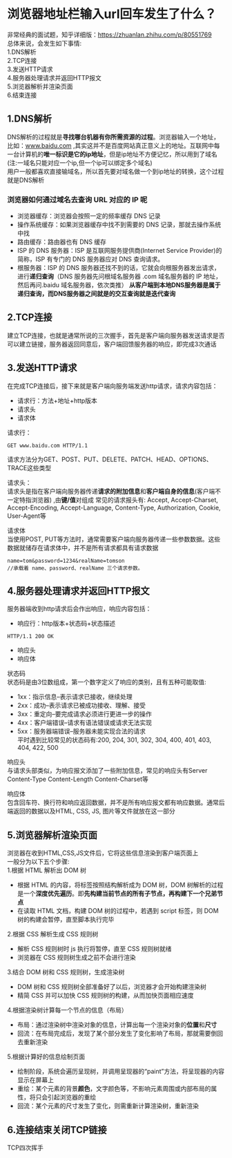 # 浏览器地址栏输入url回车发生了什么？
非常经典的面试题，知乎详细版：https://zhuanlan.zhihu.com/p/80551769  
总体来说，会发生如下事情:  
1.DNS解析  
2.TCP连接  
3.发送HTTP请求  
4.服务器处理请求并返回HTTP报文  
5.浏览器解析并渲染页面  
6.结束连接  

## 1.DNS解析
DNS解析的过程就是**寻找哪台机器有你所需资源的过程**。浏览器输入一个地址，比如：www.baidu.com ,其实这并不是百度网站真正意义上的地址。互联网中每一台计算机的**唯一标识是它的ip地址**，但是ip地址不方便记忆，所以用到了域名(注:一域名只能对应一个ip,但一个ip可以绑定多个域名)  
用户一般都喜欢直接输域名，所以首先要对域名做一个到ip地址的转换，这个过程就是DNS解析 
### 浏览器如何通过域名去查询 URL 对应的 IP 呢
* 浏览器缓存：浏览器会按照一定的频率缓存 DNS 记录
* 操作系统缓存：如果浏览器缓存中找不到需要的 DNS 记录，那就去操作系统中找
* 路由缓存：路由器也有 DNS 缓存
* ISP 的 DNS 服务器：ISP 是互联网服务提供商(Internet Service Provider)的简称，ISP 有专门的 DNS 服务器应对 DNS 查询请求。
* 根服务器：ISP 的 DNS 服务器还找不到的话，它就会向根服务器发出请求，进行**递归查询**（DNS 服务器先问根域名服务器 .com 域名服务器的 IP 地址，然后再问.baidu 域名服务器，依次类推）
**从客户端到本地DNS服务器是属于递归查询，而DNS服务器之间就是的交互查询就是迭代查询**
## 2.TCP连接
建立TCP连接，也就是通常所说的三次握手，首先是客户端向服务器发送请求是否可以建立链接，服务器返回同意后，客户端回馈服务器的响应，即完成3次通话
## 3.发送HTTP请求
在完成TCP连接后，接下来就是客户端向服务端发送http请求，请求内容包括：
* 请求行：方法+地址+http版本
* 请求头
* 请求体  

请求行：  
````
GET www.baidu.com HTTP/1.1
````
请求方法分为GET、POST、PUT、DELETE、PATCH、HEAD、OPTIONS、TRACE这些类型

请求头：  
请求头是指在客户端向服务器传递**请求的附加信息**和**客户端自身的信息**(客户端不一定特指浏览器) ,由**键/值**对组成
常见的请求报头有: Accept, Accept-Charset, Accept-Encoding, Accept-Language, Content-Type, Authorization, Cookie, User-Agent等

请求体  
当使用POST, PUT等方法时，通常需要客户端向服务器传递一些参数数据。这些数据就储存在请求体中，并不是所有请求都具有请求数据
````
name=tom&password=1234&realName=tomson
//承载着 name、password、realName 三个请求参数。
````

## 4.服务器处理请求并返回HTTP报文
服务器端收到http请求后会作出响应，响应内容包括：  
* 响应行：http版本+状态码+状态描述
````
HTTP/1.1 200 OK
````
* 响应头
* 响应体  

状态码  
状态码是由3位数组成，第一个数字定义了响应的类别，且有五种可能取值:  
* 1xx：指示信息–表示请求已接收，继续处理 
* 2xx：成功–表示请求已被成功接收、理解、接受
* 3xx：重定向–要完成请求必须进行更进一步的操作
* 4xx：客户端错误–请求有语法错误或请求无法实现
* 5xx：服务器端错误–服务器未能实现合法的请求  
平时遇到比较常见的状态码有:200, 204, 301, 302, 304, 400, 401, 403, 404, 422, 500

响应头  
与请求头部类似，为响应报文添加了一些附加信息，常见的响应头有Server Content-Type Content-Length Content-Charset等

响应体  
包含回车符、换行符和响应返回数据，并不是所有响应报文都有响应数据。通常后端返回的数据以及HTML, CSS, JS, 图片等文件就放在这一部分

## 5.浏览器解析渲染页面
浏览器在收到HTML,CSS,JS文件后，它将这些信息渲染到客户端页面上  
一般分为以下五个步骤:  
1.根据 HTML 解析出 DOM 树
* 根据 HTML 的内容，将标签按照结构解析成为 DOM 树，DOM 树解析的过程是一个**深度优先遍历**。即**先构建当前节点的所有子节点，再构建下一个兄弟节点**
* 在读取 HTML 文档，构建 DOM 树的过程中，若遇到 script 标签，则 DOM 树的构建会暂停，直至脚本执行完毕  

2.根据 CSS 解析生成 CSS 规则树
* 解析 CSS 规则树时 js 执行将暂停，直至 CSS 规则树就绪
* 浏览器在 CSS 规则树生成之前不会进行渲染

3.结合 DOM 树和 CSS 规则树，生成渲染树
* DOM 树和 CSS 规则树全部准备好了以后，浏览器才会开始构建渲染树
* 精简 CSS 并可以加快 CSS 规则树的构建，从而加快页面相应速度

4.根据渲染树计算每一个节点的信息（布局）
* 布局：通过渲染树中渲染对象的信息，计算出每一个渲染对象的**位置**和**尺寸**
* 回流：在布局完成后，发现了某个部分发生了变化影响了布局，那就需要倒回去重新渲染

5.根据计算好的信息绘制页面
* 绘制阶段，系统会遍历呈现树，并调用呈现器的“paint”方法，将呈现器的内容显示在屏幕上
* 重绘：某个元素的背景**颜色**，文字颜色等，不影响元素周围或内部布局的属性，将只会引起浏览器的重绘
* 回流：某个元素的尺寸发生了变化，则需重新计算渲染树，重新渲染

## 6.连接结束关闭TCP链接
TCP四次挥手